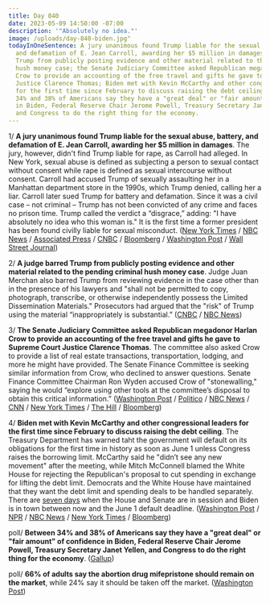 ```yaml
---
title: Day 840
date: 2023-05-09 14:50:00 -07:00
description: '"Absolutely no idea."'
image: /uploads/day-840-biden.jpg"
todayInOneSentence: A jury unanimous found Trump liable for the sexual abuse, battery,
  and defamation of E. Jean Carroll, awarding her $5 million in damages; a judge barred
  Trump from publicly posting evidence and other material related to the pending criminal
  hush money case; the Senate Judiciary Committee asked Republican megadonor Harlan
  Crow to provide an accounting of the free travel and gifts he gave to Supreme Court
  Justice Clarence Thomas; Biden met with Kevin McCarthy and other congressional leaders
  for the first time since February to discuss raising the debt ceiling; and between
  34% and 38% of Americans say they have a "great deal" or "fair amount" of confidence
  in Biden, Federal Reserve Chair Jerome Powell, Treasury Secretary Janet Yellen,
  and Congress to do the right thing for the economy.
---
```


1/ **A jury unanimous found Trump liable for the sexual abuse, battery, and defamation of E. Jean Carroll, awarding her $5 million in damages**. The jury, however, didn't find Trump liable for rape, as Carroll had alleged. In New York, sexual abuse is defined as subjecting a person to sexual contact without consent while rape is defined as sexual intercourse without consent. Carroll had accused Trump of sexually assaulting her in a Manhattan department store in the 1990s, which Trump denied, calling her a liar. Carroll later sued Trump for battery and defamation. Since it was a civil case – not criminal – Trump has not been convicted of any crime and faces no prison time. Trump called the verdict a “disgrace,” adding: "I have absolutely no idea who this woman is." It is the first time a former president has been found civilly liable for sexual misconduct. ([New York Times](https://www.nytimes.com/live/2023/05/09/nyregion/trump-carroll-rape-trial-verdict) / [NBC News](https://www.nbcnews.com/politics/donald-trump/jury-reaches-verdict-e-jean-carroll-rape-defamation-case-trump-rcna82778) / [Associated Press](https://apnews.com/article/trump-rape-carroll-trial-fe68259a4b98bb3947d42af9ec83d7db) / [CNBC](https://www.cnbc.com/2023/05/09/trump-rape-defamation-trial-jury-gets-instructions-from-judge-.html) / [Bloomberg](https://www.bloomberg.com/news/articles/2023-05-09/trump-found-liable-for-sexual-assault-in-e-jean-carroll-suit?srnd=premium&sref=MIBMEEoj) / [Washington Post](https://www.washingtonpost.com/nation/2023/05/09/e-jean-carroll-trump-trial-verdict/) / [Wall Street Journal](https://www.wsj.com/articles/donald-trump-found-liable-in-e-jean-carroll-civil-case-ordered-to-pay-5-million-for-sexual-abuse-and-defamation-25e175b9?mod=hp_lead_pos1))

2/ **A judge barred Trump from publicly posting evidence and other material related to the pending criminal hush money case**. Judge Juan Merchan also barred Trump from reviewing evidence in the case other than in the presence of his lawyers and "shall not be permitted to copy, photograph, transcribe, or otherwise independently possess the Limited Dissemination Materials." Prosecutors had argued that the "risk" of Trump using the material “inappropriately is substantial.” ([CNBC](https://www.cnbc.com/2023/05/08/trump-barred-in-stormy-daniels-case-from-revealing-evidence.html) / [NBC News](https://www.nbcnews.com/politics/donald-trump/trump-barred-posting-evidence-hush-money-case-social-media-rcna83444))

3/ **The Senate Judiciary Committee asked Republican megadonor Harlan Crow to provide an accounting of the free travel and gifts he gave to Supreme Court Justice Clarence Thomas**. The committee also asked Crow to provide a list of real estate transactions, transportation, lodging, and more he might have provided. The Senate Finance Committee is seeking similar information from Crow, who declined to answer questions. Senate Finance Committee Chairman Ron Wyden accused Crow of "stonewalling," saying he would “explore using other tools at the committee’s disposal to obtain this critical information.” ([Washington Post](https://www.washingtonpost.com/politics/2023/05/08/senate-panel-asks-crow-full-accounting-gifts-thomas-other-justices/) / [Politico](https://www.politico.com/news/2023/05/09/harlan-crow-clarence-thomas-gifts-00095967) / [NBC News](https://www.nbcnews.com/politics/supreme-court/senators-ask-harlan-crow-list-gifts-clarence-thomas-justices-rcna83491) / [CNN](https://www.cnn.com/2023/05/09/politics/harlan-crow-senate-democrats-clarence-thomas/index.html) / [New York Times](https://www.nytimes.com/2023/05/09/us/politics/clarence-thomas-harlan-crow-senate-democrats.html) / [The Hill](https://thehill.com/regulation/court-battles/3995536-senate-judiciary-committee-asks-gop-megadonor-for-full-accounting-of-gifts-to-thomas/) / [Bloomberg](https://www.bloomberg.com/news/articles/2023-05-09/senate-democrats-ask-crow-to-detail-his-gifts-to-justice-thomas?sref=MIBMEEoj))

4/ **Biden met with Kevin McCarthy and other congressional leaders for the first time since February to discuss raising the debt ceiling**. The Treasury Department has warned taht the government will default on its obligations for the first time in history as soon as June 1 unless Congress raises the borrowing limit. McCarthy said he "didn’t see any new movement" after the meeting, while Mitch McConnell blamed the White House for rejecting the Republican's proposal to cut spending in exchange for lifting the debt limit. Democrats and the White House have maintained that they want the debt limit and spending deals to be handled separately. There are [seven days](https://www.bloomberg.com/news/features/2023-05-08/debt-ceiling-anxiety-tracker-mccarthy-biden-showdown-in-focus?sref=MIBMEEoj) when the House and Senate are in session and Biden is in town between now and the June 1 default deadline. ([Washington Post](https://www.washingtonpost.com/politics/2023/05/09/biden-mccarthy-meeting-default-urgent/) / [NPR](https://www.npr.org/2023/05/09/1174780261/biden-mccarthy-debt-ceiling-meeting) / [NBC News](https://www.nbcnews.com/politics/white-house/biden-meet-republicans-debt-ceiling-default-crisis-negotiations-rcna83450) / [New York Times](https://www.nytimes.com/2023/05/09/us/politics/biden-mccarthy-debt-limit-meeting.html) / [Bloomberg](https://www.bloomberg.com/news/articles/2023-05-09/mccarthy-rejects-possibility-of-short-term-debt-limit-extension?srnd=premium&sref=MIBMEEoj))

poll/ **Between 34% and 38% of Americans say they have a "great deal" or "fair amount" of confidence in Biden, Federal Reserve Chair Jerome Powell, Treasury Secretary Janet Yellen, and Congress to do the right thing for the economy**. ([Gallup](https://news.gallup.com/poll/505478/americans-lack-confidence-major-economic-leaders.aspx))

poll/ **66% of adults say the abortion drug mifepristone should remain on the market**, while 24% say it should be taken off the market. ([Washington Post](https://www.washingtonpost.com/politics/2023/05/09/mifepristone-abortion-poll/))
